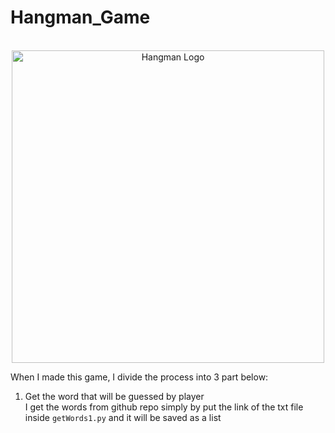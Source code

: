 # Hangman_Game

<div align="center">
  <br>
  <img src="https://i.gyazo.com/81ca3e17a698bd712d0766d50ca0cef7.png" alt="Hangman Logo" width="500">
</div>

When I made this game, I divide the process into 3 part below:
1. Get the word that will be guessed by player <br>
   I get the words from github repo simply by put the link of the txt file inside `getWords1.py` and it will be saved as a list
